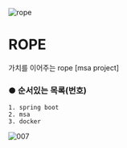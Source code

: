 
![rope](https://user-images.githubusercontent.com/89494907/182028574-9d6feebb-c1f3-4a88-bd67-8fa693030508.jpg)

# ROPE
가치를 이어주는 rope [msa project]

### ● 순서있는 목록(번호)
```
1. spring boot
2. msa
3. docker
```

![007](https://user-images.githubusercontent.com/89494907/182191601-701cb1b9-8a93-4961-832c-daf1e051cff8.jpg)
